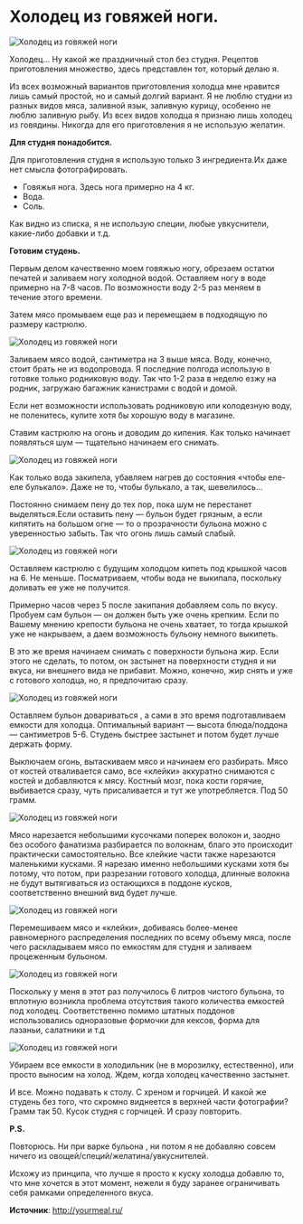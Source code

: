 # Холодец из говяжей ноги.

![Холодец из говяжей ноги](/images/Kulinar/Zakuski/holodec-gov-noga_1.jpg 'Холодец из говяжей ноги')

Холодец…  Ну какой же праздничный стол без студня. Рецептов приготовления множество, здесь представлен тот, который делаю я.

Из всех возможный вариантов приготовления холодца мне нравится лишь самый простой, но и самый долгий вариант. Я не люблю студни из разных видов мяса, заливной язык, заливную курицу, особенно не люблю заливную рыбу.  Из всех видов холодца я признаю лишь холодец из говядины.  Никогда для его приготовления я не использую желатин.

**Для студня понадобится.**

Для приготовления студня я использую только 3 ингредиента.Их даже нет смысла фотографировать.

- Говяжья нога. Здесь нога примерно на 4 кг.
- Вода.
- Соль.

Как видно из списка, я не использую специи, любые увкуснители, какие-либо добавки и т.д.

**Готовим студень.**

Первым делом качественно моем говяжью ногу, обрезаем остатки печатей и заливаем ногу холодной водой.  Оставляем ногу в воде примерно на 7-8 часов. По возможности воду 2-5 раз меняем в течение этого времени.

Затем мясо промываем еще раз и перемещаем в подходящую по размеру кастрюлю.

![Холодец из говяжей ноги](/images/Kulinar/Zakuski/holodec-gov-noga_2.jpg 'Холодец из говяжей ноги')

Заливаем мясо водой, сантиметра на 3 выше мяса.  Воду, конечно, стоит брать не из водопровода. Я последние полгода использую в готовке только родниковую воду. Так что 1-2 раза в неделю езжу на родник, загружаю багажник канистрами с водой и домой.

Если нет возможности использовать родниковую или колодезную воду, не поленитесь, купите хотя бы хорошую воду в магазине.

Ставим кастрюлю на огонь и доводим до кипения.  Как только начинает появляться шум — тщательно начинаем его снимать.

![Холодец из говяжей ноги](/images/Kulinar/Zakuski/holodec-gov-noga_3.jpg 'Холодец из говяжей ноги')

Как только вода закипела, убавляем нагрев до состояния «чтобы еле-еле булькало». Даже не то, чтобы булькало, а так, шевелилось…

Постоянно снимаем пену до тех пор, пока шум не перестанет выделяться.Если оставить пену — бульон будет грязным, а если кипятить на большом огне — то о прозрачности бульона можно с уверенностью забыть.  Так что огонь лишь самый слабый.

![Холодец из говяжей ноги](/images/Kulinar/Zakuski/holodec-gov-noga_4.jpg 'Холодец из говяжей ноги')

Оставляем кастрюлю с будущим холодцом кипеть под крышкой часов на 6. Не меньше. Посматриваем, чтобы вода не выкипала, поскольку доливать ее уже не получится.

Примерно часов через 5 после закипания добавляем соль по вкусу. Пробуем сам бульон — он должен быть уже очень крепким. Если по Вашему мнению крепости бульона не очень хватает, то тогда крышкой уже не накрываем, а даем возможность бульону немного выкипеть.

В это же время начинаем снимать с поверхности бульона жир. Если этого не сделать, то потом, он застынет на поверхности студня и ни вкуса, ни внешнего вида не прибавит. Можно, конечно, жир снять и уже с готового холодца, но, я предпочитаю сразу.

![Холодец из говяжей ноги](/images/Kulinar/Zakuski/holodec-gov-noga_5.jpg 'Холодец из говяжей ноги')

Оставляем бульон довариваться , а сами в это время подготавливаем емкости для холодца.  Оптимальный вариант — высота блюда/поддона — сантиметров 5-6.  Студень быстрее застынет и потом будет лучше держать форму.

Выключаем огонь, вытаскиваем мясо и начинаем его разбирать. Мясо от костей отваливается само, все «клейки» аккуратно снимаются с костей и добавляются к мясу.  Костный мозг, пока кости горячие, выбивается сразу, чуть присаливается и тут же употребляется. Под 50 грамм.

![Холодец из говяжей ноги](/images/Kulinar/Zakuski/holodec-gov-noga_6.jpg 'Холодец из говяжей ноги')

Мясо нарезается небольшими кусочками поперек волокон и, заодно без особого фанатизма разбирается по волокнам, благо это происходит практически самостоятельно. Все клейкие части также нарезаются маленькими кусками. Я нарезаю именно небольшими кусками хотя бы потому, что потом, при разрезании готового холодца, длинные волокна не будут вытягиваться из остающихся в поддоне кусков, соответственно внешний вид будет лучше.

![Холодец из говяжей ноги](/images/Kulinar/Zakuski/holodec-gov-noga_7.jpg 'Холодец из говяжей ноги')

Перемешиваем мясо и «клейки», добиваясь более-менее равномерного распределения последних по всему объему мяса, после чего раскладываем мясо по емкостям для студня и заливаем процеженным бульоном.

![Холодец из говяжей ноги](/images/Kulinar/Zakuski/holodec-gov-noga_8.jpg 'Холодец из говяжей ноги')

Поскольку у меня в этот раз получилось 6 литров чистого бульона, то вплотную возникла проблема отсутствия такого количества емкостей под холодец.  Соответственно помимо штатных поддонов использовались одноразовые формочки для кексов, форма для лазаньи, салатники и т.д

![Холодец из говяжей ноги](/images/Kulinar/Zakuski/holodec-gov-noga_9.jpg 'Холодец из говяжей ноги')

Убираем все емкости в холодильник (не в морозилку, естественно), или просто выносим на холод.  Ждем, когда холодец качественно застынет.

И все. Можно подавать к столу.  С хреном и горчицей.  И какой же студень без того, что скромно виднеется в верхней части фотографии? Грамм так 50. Кусок студня с горчицей. И сразу повторить.

**P.S.**

Повторюсь. Ни при варке бульона , ни потом я не добавляю совсем ничего из овощей/специй/желатина/увкуснителей.

Исхожу из принципа, что лучше я просто к куску холодца добавлю то, что мне хочется в этот момент, нежели я буду заранее ограничивать себя рамками определенного вкуса.

**Источник**: http://yourmeal.ru/
